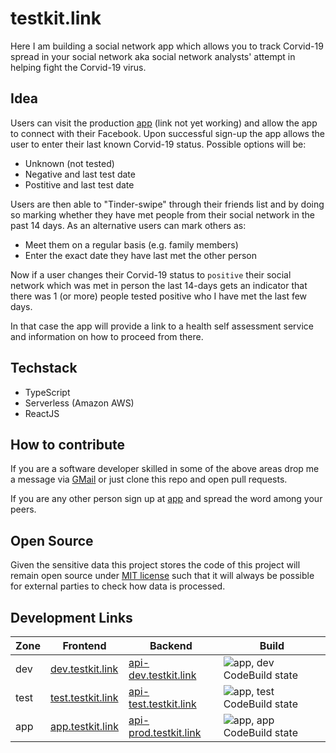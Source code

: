 # testkit.link

Here I am building a social network app which allows you to track Corvid-19 spread in your social network aka 
social network analysts' attempt in helping fight the Corvid-19 virus.

## Idea

Users can visit the production [app](https://app.testkit.link/) (link not yet working) and allow the app to connect
with their Facebook. Upon successful sign-up the app allows the user to enter their last known Corvid-19 status.
Possible options will be: 

 - Unknown (not tested)
 - Negative and last test date
 - Postitive and last test date
 
Users are then able to "Tinder-swipe" through their friends list and by doing so marking whether they have met people
from their social network in the past 14 days. As an alternative users can mark others as:

 - Meet them on a regular basis (e.g. family members)
 - Enter the exact date they have last met the other person
 
Now if a user changes their Corvid-19 status to `positive` their social network which was met in person the last
14-days gets an indicator that there was 1 (or more) people tested positive who I have met the last few days.

In that case the app will provide a link to a health self assessment service and information on how to proceed from
there. 

## Techstack

 - TypeScript
 - Serverless (Amazon AWS)
 - ReactJS

## How to contribute

If you are a software developer skilled in some of the above areas drop me a message via
[GMail](mailto:matthias.steinbauer@gmail.com) or just clone this repo and open pull requests.

If you are any other person sign up at [app](https://app.testkit.link/) and spread the word among your peers.

## Open Source

Given the sensitive data this project stores the code of this project will remain open source under
[MIT license](LICENSE) such that it will always be possible for external parties to check how data is processed. 

## Development Links

| Zone | Frontend   | Backend    | Build                                                                |
|------|------------|------------|----------------------------------------------------------------------|
| dev  | [dev.testkit.link](https://dev.testkit.link/) | [api-dev.testkit.link](https://api-dev.testkit.link/) | ![app, dev CodeBuild state](https://codebuild.eu-west-1.amazonaws.com/badges?uuid=eyJlbmNyeXB0ZWREYXRhIjoiWnVpMDV6SllGV0xMMnQ1M01WTFl5T1lXMTdKR2ZpWHJzOGVoMUt6ZUVQSWVvdyt6QnF2VmFRUmRneTdLK1NXbG83K3EzYXdiMzVkWE5YTWl4eEVYd2xFPSIsIml2UGFyYW1ldGVyU3BlYyI6Ing5V0w0ZGtEYmMyeUdyVFMiLCJtYXRlcmlhbFNldFNlcmlhbCI6MX0%3D&branch=master) |
| test | [test.testkit.link](https://test.testkit.link/) | [api-test.testkit.link](https://api-test.testkit.link/) | ![app, test CodeBuild state](https://codebuild.eu-west-1.amazonaws.com/badges?uuid=eyJlbmNyeXB0ZWREYXRhIjoiWnVpMDV6SllGV0xMMnQ1M01WTFl5T1lXMTdKR2ZpWHJzOGVoMUt6ZUVQSWVvdyt6QnF2VmFRUmRneTdLK1NXbG83K3EzYXdiMzVkWE5YTWl4eEVYd2xFPSIsIml2UGFyYW1ldGVyU3BlYyI6Ing5V0w0ZGtEYmMyeUdyVFMiLCJtYXRlcmlhbFNldFNlcmlhbCI6MX0%3D&branch=test) |
| app  | [app.testkit.link](https://app.testkit.link/) | [api-prod.testkit.link](https://api-prod.loupe.link/) | ![app, app CodeBuild state](https://codebuild.eu-west-1.amazonaws.com/badges?uuid=eyJlbmNyeXB0ZWREYXRhIjoiWnVpMDV6SllGV0xMMnQ1M01WTFl5T1lXMTdKR2ZpWHJzOGVoMUt6ZUVQSWVvdyt6QnF2VmFRUmRneTdLK1NXbG83K3EzYXdiMzVkWE5YTWl4eEVYd2xFPSIsIml2UGFyYW1ldGVyU3BlYyI6Ing5V0w0ZGtEYmMyeUdyVFMiLCJtYXRlcmlhbFNldFNlcmlhbCI6MX0%3D&branch=app) |

